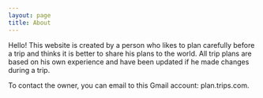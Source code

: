```yaml
---
layout: page
title: About
---
```


Hello! This website is created by a person who likes to plan carefully before a trip and thinks it is better to share his plans to the world. All trip plans are based on his own experience and have been updated if he made changes during a trip.

To contact the owner, you can email to this Gmail account: plan.trips.com.
